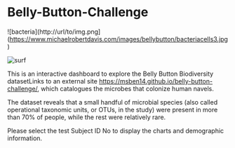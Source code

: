 # Belly-Button-Challenge
![bacteria](http://url/to/img.png](https://www.michaelrobertdavis.com/images/bellybutton/bacteriacells3.jpg)

![surf](https://cdn.hovia.com/app/uploads/retro-surf-mural-wallpaper-Plain.jpg)

This is an interactive dashboard to explore the Belly Button Biodiversity datasetLinks to an external site https://msben14.github.io/belly-button-challenge/, which catalogues the microbes that colonize human navels.

The dataset reveals that a small handful of microbial species (also called operational taxonomic units, or OTUs, in the study) were present in more than 70% of people, while the rest were relatively rare.


Please select the test Subject ID No to display the charts and demographic information.
